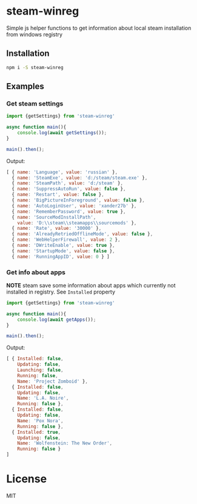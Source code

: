 #  steam-winreg
Simple js helper functions to get information about local steam installation from windows registry

## Installation
```bash
npm i -S steam-winreg
```

## Examples
### Get steam settings
```javascript
import {getSettings} from 'steam-winreg'

async function main(){
    console.log(await getSettings());
}

main().then();
```

Output:
```javascript
[ { name: 'Language', value: 'russian' },
  { name: 'SteamExe', value: 'd:/steam/steam.exe' },
  { name: 'SteamPath', value: 'd:/steam' },
  { name: 'SuppressAutoRun', value: false },
  { name: 'Restart', value: false },
  { name: 'BigPictureInForeground', value: false },
  { name: 'AutoLoginUser', value: 'xander27b' },
  { name: 'RememberPassword', value: true },
  { name: 'SourceModInstallPath',
    value: 'D:\\steam\\steamapps\\sourcemods' },
  { name: 'Rate', value: '30000' },
  { name: 'AlreadyRetriedOfflineMode', value: false },
  { name: 'WebHelperFirewall', value: 2 },
  { name: 'DWriteEnable', value: true },
  { name: 'StartupMode', value: false },
  { name: 'RunningAppID', value: 0 } ]
```

### Get info about apps
**NOTE** steam save some information about apps which currently not installed in registry. See `Installed` property

```javascript
import {getSettings} from 'steam-winreg'

async function main(){
    console.log(await getApps());
}

main().then();
```

Output:

```javascript
[ { Installed: false,
    Updating: false,
    Launching: false,
    Running: false,
    Name: 'Project Zomboid' },
  { Installed: false,
    Updating: false,
    Name: 'L.A. Noire',
    Running: false },
  { Installed: false,
    Updating: false,
    Name: 'Pox Nora',
    Running: false },
  { Installed: true,
    Updating: false,
    Name: 'Wolfenstein: The New Order',
    Running: false }
]
```

# License
MIT
